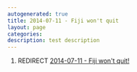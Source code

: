 ```yaml
---
autogenerated: true
title: 2014-07-11 - Fiji won't quit
layout: page
categories: 
description: test description
---
```


1.  REDIRECT [2014-07-11 - Fiji won't quit!](2014-07-11_-_Fiji_wont_quit!)
